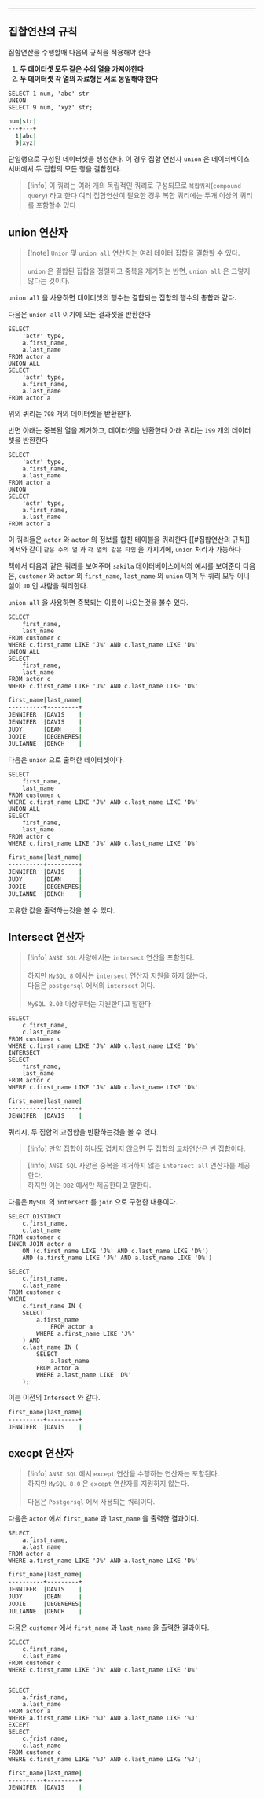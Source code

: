 
---

## 집합연산의 규칙

집합연산을 수행할때 다음의 규칙을 적용해야 한다

1. **두 데이터셋 모두 같은 수의 열을 가져야한다**
2. **두 데이터셋 각 열의 자료형은 서로 동일해야 한다**

```mysql
SELECT 1 num, 'abc' str
UNION
SELECT 9 num, 'xyz' str;
```

```sh
num|str|
---+---+
  1|abc|
  9|xyz|
```

단일행으로 구성된 데이터셋을 생성한다.
이 경우 집합 연선자 `union` 은 데이터베이스 서버에서 두 집합의 모든 행을 결합한다.

>[!info] 이 쿼리는 여러 개의 독립적인 쿼리로 구성되므로 `복합쿼리`(`compound query`) 라고 한다
여러 집합연산이 필요한 경우 복합 쿼리에는 두개 이상의 쿼리를 포함할수 있다

## union 연산자

>[!note] `Union` 및 `union all` 연산자는 여러 데이터 집합을 결합할 수 있다.<br><br>`union` 은 결합된 집합을 정렬하고 중복을 제거하는 반면, `union all` 은 그렇지 않다는 것이다.

`union all` 을 사용하면 데이터셋의 행수는 결합되는 집합의 행수의 총합과 같다. 

다음은 `union all` 이기에 모든 결과셋을 반환한다

```mysql
SELECT
	'actr' type,
	a.first_name,
	a.last_name
FROM actor a
UNION ALL
SELECT
	'actr' type,
	a.first_name,
	a.last_name
FROM actor a
```

위의 쿼리는 `798` 개의 데이터셋을 반환한다.

반면 아래는 중복된 열을 제거하고, 데이터셋을 반환한다
아래 쿼리는 `199` 개의 데이터셋을 반환한다

```mysql
SELECT
	'actr' type,
	a.first_name,
	a.last_name
FROM actor a
UNION
SELECT
	'actr' type,
	a.first_name,
	a.last_name
FROM actor a
```

이 쿼리들은 `actor` 와 `actor` 의 정보를 합친 테이블을 쿼리한다
[[#집합연산의 규칙]] 에서와 같이 `같은 수의 열` 과 `각 열의 같은 타입` 을 가지기에, `union` 처리가 가능하다 

책에서 다음과 같은 쿼리를 보여주며 `sakila` 데이터베이스에서의 예시를 보여준다
다음은, `customer` 와 `actor` 의  `first_name`, `last_name` 의 `union` 이며 
두 쿼리 모두 이니셜이 `JD` 인 사람을 쿼리한다.

`union all` 을 사용하면 중복되는 이름이 나오는것을 볼수 있다.

```mysql
SELECT
	first_name,
	last_name
FROM customer c
WHERE c.first_name LIKE 'J%' AND c.last_name LIKE 'D%'
UNION ALL
SELECT
	first_name,
	last_name
FROM actor c
WHERE c.first_name LIKE 'J%' AND c.last_name LIKE 'D%'
```

```sh
first_name|last_name|
----------+---------+
JENNIFER  |DAVIS    |
JENNIFER  |DAVIS    |
JUDY      |DEAN     |
JODIE     |DEGENERES|
JULIANNE  |DENCH    |
```

다음은 `union` 으로 출력한 데이터셋이다.

```mysql
SELECT
	first_name,
	last_name
FROM customer c
WHERE c.first_name LIKE 'J%' AND c.last_name LIKE 'D%'
UNION ALL
SELECT
	first_name,
	last_name
FROM actor c
WHERE c.first_name LIKE 'J%' AND c.last_name LIKE 'D%'
```

```sh
first_name|last_name|
----------+---------+
JENNIFER  |DAVIS    |
JUDY      |DEAN     |
JODIE     |DEGENERES|
JULIANNE  |DENCH    |
```

고유한 값을 출력하는것을 볼 수 있다.

## Intersect 연산자

>[!info] `ANSI SQL` 사양에서는 `intersect` 연산을 포함한다.<br><br> 하지만 `MySQL 8` 에서는 `intersect` 연산자 지원을 하지 않는다.<br>다음은 `postgersql` 에서의 `interscet` 이다.<br><br>`MySQL 8.03` 이상부터는 지원한다고 말한다. 

```postgresql
SELECT 
	c.first_name,
	c.last_name
FROM customer c
WHERE c.first_name LIKE 'J%' AND c.last_name LIKE 'D%'
INTERSECT
SELECT
	first_name,
	last_name
FROM actor c
WHERE c.first_name LIKE 'J%' AND c.last_name LIKE 'D%'

```

```sh
first_name|last_name|
----------+---------+
JENNIFER  |DAVIS    |
```

쿼리시, 두 집합의 교집합을 반환하는것을 볼 수 있다.

>[!info] 만약 집합이 하나도 겹치지 않으면 두 집합의 교차연산은 빈 집합이다.

>[!info] `ANSI SQL` 사양은 중복을 제거하지 않는 `intersect all` 연산자를 제공한다.<br>하지만 이는 `DB2` 에서만 제공한다고 말한다.

다음은 `MySQL` 의 `intersect`  를 `join` 으로 구현한 내용이다.

```mysql
SELECT DISTINCT 
	c.first_name,
	c.last_name
FROM customer c
INNER JOIN actor a
	ON (c.first_name LIKE 'J%' AND c.last_name LIKE 'D%') 
	AND (a.first_name LIKE 'J%' AND a.last_name LIKE 'D%')
```

```mysql
SELECT
	c.first_name,
	c.last_name
FROM customer c
WHERE
	c.first_name IN (
	SELECT
		a.first_name
			FROM actor a
		WHERE a.first_name LIKE 'J%'
	) AND
	c.last_name IN (
		SELECT
			a.last_name
		FROM actor a
		WHERE a.last_name LIKE 'D%'
	);
```

이는 이전의 `Intersect` 와 같다.

```sh
first_name|last_name|
----------+---------+
JENNIFER  |DAVIS    |
```
## execpt 연산자

>[!info] `ANSI SQL` 에서 `except` 연산을 수행하는 연산자는 포함된다.<br>하지만 `MySQL 8.0` 은 `except` 연산자를 지원하지 않는다. <br><br>다음은 `Postgersql` 에서 사용되는 쿼리이다. 

다음은 `actor` 에서 `first_name` 과 `last_name` 을 출력한 결과이다.

```mysql
SELECT
	a.first_name,
	a.last_name
FROM actor a
WHERE a.first_name LIKE 'J%' AND a.last_name LIKE 'D%'
```

```sh
first_name|last_name|
----------+---------+
JENNIFER  |DAVIS    |
JUDY      |DEAN     |
JODIE     |DEGENERES|
JULIANNE  |DENCH    |
```

다음은 `customer` 에서 `first_name` 과 `last_name` 을 출력한 결과이다.

```mysql
SELECT
	c.first_name,
	c.last_name
FROM customer c
WHERE c.first_name LIKE 'J%' AND c.last_name LIKE 'D%'
```

```sh

```

```postgresql
SELECT
	a.frist_name,
	a.last_name
FROM actor a
WHERE a.first_name LIKE '%J' AND a.last_name LIKE '%J'
EXCEPT
SELECT
	c.frist_name,
	c.last_name
FROM customer c
WHERE c.first_name LIKE '%J' AND c.last_name LIKE '%J';
```

```sh
first_name|last_name|
----------+---------+
JENNIFER  |DAVIS    |
```





